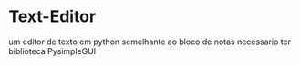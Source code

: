 # Text-Editor
um editor de texto em python semelhante ao bloco de notas
necessario ter biblioteca PysimpleGUI 
